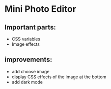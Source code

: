 # Mini Photo Editor
## Important parts:
- CSS variables
- Image effects

## improvements:
- add choose image
- display CSS effects of the image at the bottom
- add dark mode
